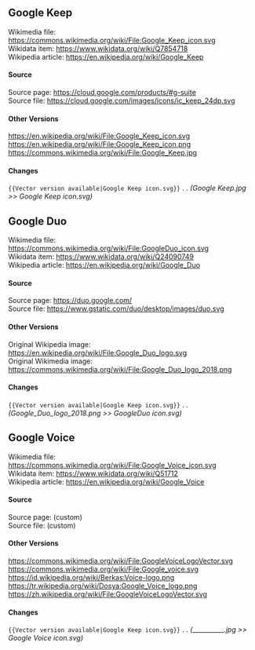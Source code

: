 ## Google Keep  
Wikimedia file: https://commons.wikimedia.org/wiki/File:Google_Keep_icon.svg  
Wikidata item: https://www.wikidata.org/wiki/Q7854718  
Wikipedia article: https://en.wikipedia.org/wiki/Google_Keep  

#### Source  
Source page: https://cloud.google.com/products/#g-suite  
Source file: https://cloud.google.com/images/icons/ic_keep_24dp.svg  

#### Other Versions  
https://en.wikipedia.org/wiki/File:Google_Keep_icon.svg  
https://en.wikipedia.org/wiki/File:Google_Keep_icon.png  
https://commons.wikimedia.org/wiki/File:Google_Keep.jpg  

#### Changes  
`{{Vector version available|Google Keep icon.svg}}`
  . . _(Google Keep.jpg >> Google Keep icon.svg)_

## Google Duo  
Wikimedia file: https://commons.wikimedia.org/wiki/File:GoogleDuo_icon.svg  
Wikidata item: https://www.wikidata.org/wiki/Q24090749  
Wikipedia article: https://en.wikipedia.org/wiki/Google_Duo  

#### Source  
Source page: https://duo.google.com/  
Source file: https://www.gstatic.com/duo/desktop/images/duo.svg  

#### Other Versions  
Original Wikipedia image: https://en.wikipedia.org/wiki/File:Google_Duo_logo.svg  
Original Wikimedia image: https://commons.wikimedia.org/wiki/File:Google_Duo_logo_2018.png  

#### Changes  
`{{Vector version available|Google Keep icon.svg}}`
  . . _(Google_Duo_logo_2018.png >> GoogleDuo icon.svg)_

## Google Voice  
Wikimedia file: https://commons.wikimedia.org/wiki/File:Google_Voice_icon.svg  
Wikidata item: https://www.wikidata.org/wiki/Q51712  
Wikipedia article: https://en.wikipedia.org/wiki/Google_Voice  

#### Source  
Source page: (custom)  
Source file: (custom)  

#### Other Versions  
https://commons.wikimedia.org/wiki/File:GoogleVoiceLogoVector.svg  
https://commons.wikimedia.org/wiki/File:Google_voice.svg  
https://id.wikipedia.org/wiki/Berkas:Voice-logo.png  
https://tr.wikipedia.org/wiki/Dosya:Google_Voice_logo.png  
https://zh.wikipedia.org/wiki/File:GoogleVoiceLogoVector.svg  


#### Changes  
`{{Vector version available|Google Keep icon.svg}}`
  . . _(____________.jpg >> Google Voice icon.svg)_
